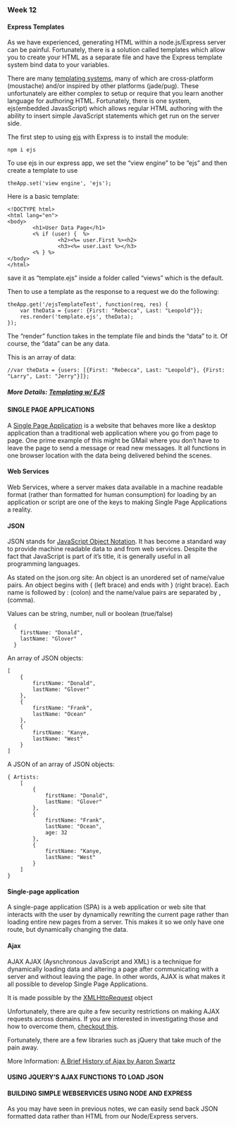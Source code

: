 ### Week 12

#### Express Templates
As we have experienced, generating HTML within a node.js/Express server can be painful. Fortunately, there is a solution called templates which allow you to create your HTML as a separate file and have the Express template system bind data to your variables.

There are many [templating systems](https://github.com/expressjs/express/wiki?_ga=1.148202167.14603651.1486561881#template-engines), many of which are cross-platform (moustache) and/or inspired by other platforms (jade/pug). These unfortunately are either complex to setup or require that you learn another language for authoring HTML. Fortunately, there is one system, ejs(embedded JavasScript) which allows regular HTML authoring with the ability to insert simple JavaScript statements which get run on the server side.

The first step to using [ejs](https://www.npmjs.com/package/ejs) with Express is to install the module:

```
npm i ejs

```
To use ejs in our express app, we set the “view engine” to be “ejs” and then create a template to use
```
theApp.set('view engine', 'ejs');

```
Here is a basic template:
```
<!DOCTYPE html>
<html lang="en">
<body>
        <h1>User Data Page</h1>
        <% if (user) {  %>
                <h2><%= user.First %><h2>
                <h3><%= user.Last %></h3>
        <% } %>
</body>
</html>
```
save it as “template.ejs” inside a folder called “views” which is the default.


Then to use a template as the response to a request we do the following:

```
theApp.get('/ejsTemplateTest', function(req, res) {
	var theData = {user: {First: "Rebecca", Last: "Leopold"}};
    res.render('template.ejs', theData);
});

```
The “render” function takes in the template file and binds the “data” to it. Of course, the “data” can be any data.

This is an array of data:
```
//var theData = {users: [{First: "Rebecca", Last: "Leopold"}, {First: "Larry", Last: "Jerry"}]};
```


##### More Details: [Templating w/ EJS](https://scotch.io/tutorials/use-ejs-to-template-your-node-application)

#### SINGLE PAGE APPLICATIONS
A [Single Page Application](https://en.wikipedia.org/wiki/Single-page_application) is a website that behaves more like a desktop application than a traditional web application where you go from page to page. One prime example of this might be GMail where you don’t have to leave the page to send a message or read new messages. It all functions in one browser location with the data being delivered behind the scenes.

#### Web Services
Web Services, where a server makes data available in a machine readable format (rather than formatted for human consumption) for loading by an application or script are one of the keys to making Single Page Applications a reality.

#### JSON
JSON stands for [JavaScript Object Notation](http://json.org/). It has become a standard way to provide machine readable data to and from web services. Despite the fact that JavaScript is part of it’s title, it is generally useful in all programming languages.

As stated on the json.org site: An object is an unordered set of name/value pairs. An object begins with { (left brace) and ends with } (right brace). Each name is followed by : (colon) and the name/value pairs are separated by , (comma).

Values can be string, number, null or boolean (true/false)

```
  {
    firstName: "Donald",
    lastName: "Glover"
  }

```
An array of JSON objects:
```
[
	{
		firstName: "Donald",
    	lastName: "Glover"
	},
	{
		firstName: "Frank",
    	lastName: "Ocean"
	},
	{
		firstName: "Kanye,
    	lastName: "West"
	}	
]
```
A JSON of an array of JSON objects:
```
{ Artists: 
	[ 
		{
			firstName: "Donald",
	    	lastName: "Glover"
		},
		{
			firstName: "Frank",
	    	lastName: "Ocean",
	    	age: 32
		},
		{
			firstName: "Kanye,
	    	lastName: "West"
		}	
	]
}
```
#### Single-page application
A single-page application (SPA) is a web application or web site that interacts with the user by dynamically rewriting the current page rather than loading entire new pages from a server. This makes it so we only have one route, but dynamically changing the data.

#### Ajax
AJAX
AJAX (Aysnchronous JavaScript and XML) is a technique for dynamically loading data and altering a page after communicating with a server and without leaving the page. In other words, AJAX is what makes it all possible to develop Single Page Applications.

It is made possible by the [XMLHttpRequest](https://www.w3schools.com/XML/xml_http.asp) object

Unfortunately, there are quite a few security restrictions on making AJAX requests across domains. If you are interested in investigating those and how to overcome them, [checkout this](http://www.html5rocks.com/en/tutorials/cors/).

Fortunately, there are a few libraries such as jQuery that take much of the pain away.

More Information: [A Brief History of Ajax by Aaron Swartz](http://www.aaronsw.com/weblog/ajaxhistory)

#### USING JQUERY’S AJAX FUNCTIONS TO LOAD JSON
#### BUILDING SIMPLE WEBSERVICES USING NODE AND EXPRESS
As you may have seen in previous notes, we can easily send back JSON formatted data rather than HTML from our Node/Express servers. 
